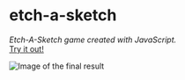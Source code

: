 # etch-a-sketch
*Etch-A-Sketch game created with JavaScript.*\
[Try it out!](https://constantinginga.github.io/etch-a-sketch/)

![Image of the final result](https://i.imgur.com/Z0LQv52.png)
